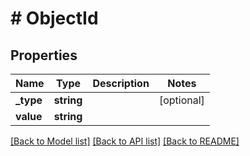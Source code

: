 # # ObjectId

## Properties

Name | Type | Description | Notes
------------ | ------------- | ------------- | -------------
**_type** | **string** |  | [optional]
**value** | **string** |  |

[[Back to Model list]](../../README.md#models) [[Back to API list]](../../README.md#endpoints) [[Back to README]](../../README.md)
